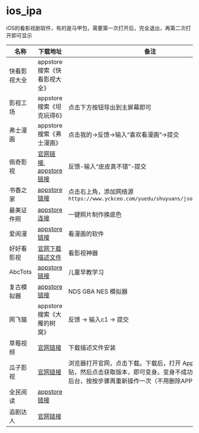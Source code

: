 # ios_ipa
iOS的看影视剧软件，有的是马甲包，需要第一次打开后，完全退出，再第二次打开即可显示



| 名称 | 下载地址 | 备注 |
| ---------  | --------- | -------- |
| 快看影视大全 | appstore搜索《快看影视大全》  | |
| 影视工场  | appstore搜索《坦克玩得6》 | 点击下方按钮导出到主屏幕即可 |
| 弗士漫画  | appstore搜索《弗士漫画》 | 点击我的->反馈->输入“喜欢看漫画”->提交 |
| 佩奇影视  | [官网链接](http://peiqi.tv/), [appstore链接](https://apps.apple.com/cn/app/id6479675583) | 反馈-输入“皮皮真不错”-提交 |
| 书香之家 | [appstore链接](https://apps.apple.com/cn/app/id1618927630) | 点击右上角，添加网络源 `https://www.yckceo.com/yuedu/shuyuans/json/id/354.json` |
| 最美证件照 | [appstore连接](https://apps.apple.com/cn/app/id6476882711) | 一键照片制作换底色 |
| 爱阅漫 | [appstore链接](https://apps.apple.com/cn/app/id6449724738) | 看漫画的软件 |
| 好好看影视 | [官网下载描述文件](https://www.hhkan0.com) | 看影视神器 |
| AbcTots | [appstore链接](https://apps.apple.com/cn/app/abctots/id6504202830) | 儿童早教学习 |
| 复古模拟器 | [appstore链接](https://apps.apple.com/cn/app/id6737550290) | NDS GBA NES 模拟器 |
| 网飞猫 | appstore搜索《大雁的树窝》 | 反馈 -> 输入c1 -> 提交 | 
| 草莓视频 | [官网链接](https://cm.dlyllwl.cn/left_arrow.png) | 下载描述文件安装 | 
| 瓜子影视 | [官网链接](https://gztv75.com) | 浏览器打开官网，点击下载。下载后，打开 App，点击允许粘贴，然后点击获取版本，即可变身。变身不成功：请退出APP后台，按按步骤再重新操作一次（不用删除APP） | 
| 全民阅读 | [appstore链接](https://apps.apple.com/cn/app/id1528740336) | |
| 追剧达人 | [官网链接](https://link3.cc/zhuijudaren) | |
